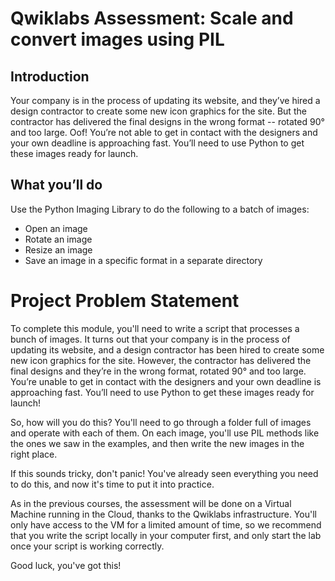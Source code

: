# Qwiklabs Assessment: Scale and convert images using PIL

## Introduction

Your company is in the process of updating its website, and they’ve hired a design contractor to create some new icon
graphics for the site. But the contractor has delivered the final designs in the wrong format -- rotated 90° and too
large. Oof! You’re not able to get in contact with the designers and your own deadline is approaching fast. You’ll need
to use Python to get these images ready for launch.

## What you’ll do

Use the Python Imaging Library to do the following to a batch of images:

* Open an image
* Rotate an image
* Resize an image
* Save an image in a specific format in a separate directory

# Project Problem Statement

To complete this module, you'll need to write a script that processes a bunch of images. It turns out that your company
is in the process of updating its website, and a design contractor has been hired to create some new icon graphics for
the site. However, the contractor has delivered the final designs and they’re in the wrong format, rotated 90° and too
large. You’re unable to get in contact with the designers and your own deadline is approaching fast. You’ll need to use
Python to get these images ready for launch!

So, how will you do this? You'll need to go through a folder full of images and operate with each of them. On each
image, you'll use PIL methods like the ones we saw in the examples, and then write the new images in the right place.

If this sounds tricky, don't panic! You've already seen everything you need to do this, and now it's time to put it into
practice.

As in the previous courses, the assessment will be done on a Virtual Machine running in the Cloud, thanks to the
Qwiklabs infrastructure. You'll only have access to the VM for a limited amount of time, so we recommend that you write
the script locally in your computer first, and only start the lab once your script is working correctly.

Good luck, you've got this!

